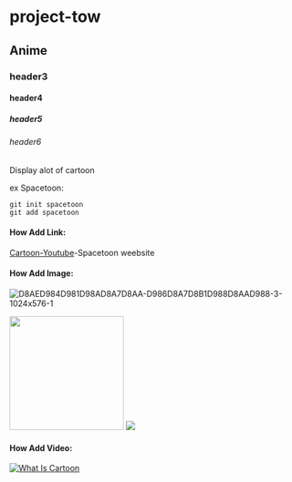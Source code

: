 # project-tow
## Anime
### header3
#### header4
##### header5
###### header6


Display alot of cartoon


ex Spacetoon:

```
git init spacetoon
git add spacetoon
```


#### How Add Link:
[Cartoon-Youtube](https://www.youtube.com/@SpacetoonYouTube)-Spacetoon weebsite


#### How Add Image:
![D8AED984D981D98AD8A7D8AA-D986D8A7D8B1D988D8AAD988-3-1024x576-1](https://github.com/omar-IT/project-tow/assets/139554316/c73920c0-8be2-449e-85ce-97c337b3f50d)
<div>
<img src ="https://github.com/omar-IT/project-one/assets/139554316/b6634861-4da7-487b-b0bb-2fc7ffeb7209" width="200">
<img src="https://th.bing.com/th?id=OIP.izneqPfHzhjHYI5u-wunXgHaHa&w=250&h=250&c=8&rs=1&qlt=90&o=6&dpr=1.3&pid=3.1&rm=2">
</div>


#### How Add Video:
[![What Is Cartoon](https://github.com/omar-IT/project-one/assets/139554316/b6634861-4da7-487b-b0bb-2fc7ffeb7209)](https://www.youtube.com/watch?v=fxZE5hOMyi4)
